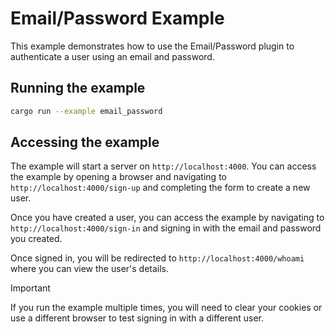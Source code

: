 # Email/Password Example

This example demonstrates how to use the Email/Password plugin to authenticate a user using an email and password.

## Running the example

```bash
cargo run --example email_password
```

## Accessing the example

The example will start a server on `http://localhost:4000`. You can access the example by opening a browser and navigating to `http://localhost:4000/sign-up` and completing the form to create a new user.

Once you have created a user, you can access the example by navigating to `http://localhost:4000/sign-in` and signing in with the email and password you created.

Once signed in, you will be redirected to `http://localhost:4000/whoami` where you can view the user's details.

> [!IMPORTANT]  
> If you run the example multiple times, you will need to clear your cookies or use a different browser to test signing in with a different user.
